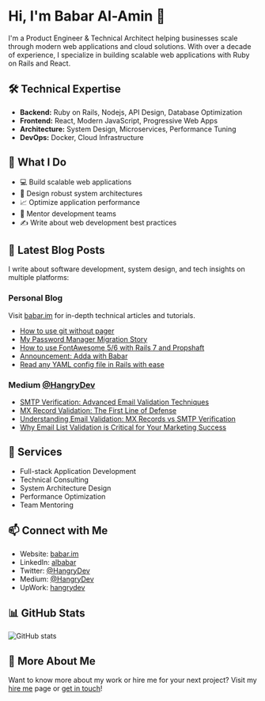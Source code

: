 # Hi, I'm Babar Al-Amin 👋

I'm a Product Engineer & Technical Architect helping businesses scale through modern web applications and cloud solutions. With over a decade of experience, I specialize in building scalable web applications with Ruby on Rails and React.

## 🛠️ Technical Expertise

- **Backend:** Ruby on Rails, Nodejs, API Design, Database Optimization
- **Frontend:** React, Modern JavaScript, Progressive Web Apps
- **Architecture:** System Design, Microservices, Performance Tuning
- **DevOps:** Docker, Cloud Infrastructure

## 🚀 What I Do

- 💻 Build scalable web applications
- 🎯 Design robust system architectures
- 📈 Optimize application performance
- 👥 Mentor development teams
- ✍️ Write about web development best practices

## 📝 Latest Blog Posts

<!-- This section can be automated with GitHub Actions to fetch your latest blog posts -->
I write about software development, system design, and tech insights on multiple platforms:

### Personal Blog
Visit [babar.im](https://www.babar.im) for in-depth technical articles and tutorials.
<!-- BLOG-POST-LIST:START -->
- [How to use git without pager](/blog/compu-tips/how-to-use-git-without-pager.html)
- [My Password Manager Migration Story](/blog/compu/my-password-manager-migration-story.html)
- [How to use FontAwesome 5/6 with Rails 7 and Propshaft](/blog/programming/ruby/how-to-use-fontawesome-5-6-with-rails-7-and-propshaft.html)
- [Announcement: Adda with Babar](/blog/intro/announcement-adda-with-babar.html)
- [Read any YAML config file in Rails with ease](/blog/programming/ruby/read-any-yaml-config-file-in-rails-with-ease.html)
<!-- BLOG-POST-LIST:END -->

### Medium [@HangryDev](https://medium.com/@HangryDev)
<!-- MEDIUM-POST-LIST:START -->
- [SMTP Verification: Advanced Email Validation Techniques](https://medium.com/@HangryDev/smtp-verification-advanced-email-validation-techniques-2f9567522aa3?source=rss-871bcf2bf088------2)
- [MX Record Validation: The First Line of Defense](https://medium.com/@HangryDev/mx-record-validation-the-first-line-of-defense-3be60d4b7985?source=rss-871bcf2bf088------2)
- [Understanding Email Validation: MX Records vs SMTP Verification](https://medium.com/@HangryDev/understanding-email-validation-mx-records-vs-smtp-verification-9d1cb234fa87?source=rss-871bcf2bf088------2)
- [Why Email List Validation is Critical for Your Marketing Success](https://medium.com/@HangryDev/why-email-list-validation-is-critical-for-your-marketing-success-cee493caafd3?source=rss-871bcf2bf088------2)
<!-- MEDIUM-POST-LIST:END -->

## 💼 Services

- Full-stack Application Development
- Technical Consulting
- System Architecture Design
- Performance Optimization
- Team Mentoring

## 📫 Connect with Me

- Website: [babar.im](https://www.babar.im)
- LinkedIn: [albabar](https://linkedin.com/in/albabar)
- Twitter: [@HangryDev](https://x.com/HangryDev)
- Medium: [@HangryDev](https://medium.com/@HangryDev)
- UpWork: [hangrydev](https://www.upwork.com/freelancers/hangrydev)

## 📊 GitHub Stats

![GitHub stats](https://github-readme-stats.vercel.app/api?username=albabar&show_icons=true&theme=radical)

## 🔗 More About Me

Want to know more about my work or hire me for your next project? Visit my [hire me](https://www.babar.im/hire) page or [get in touch](https://www.babar.im/mail)!
